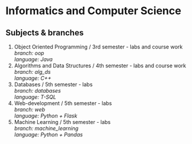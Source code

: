# Informatics and Computer Science

## Subjects & branches

1. Object Oriented Programming / 3rd semester - labs and course work<br>
   *branch: oop*<br>
   *language: Java*
2. Algorithms and Data Structures / 4th semester - labs and course work<br>
   *branch: alg_ds*<br>
   *language: C++*
3. Databases / 5th semester - labs<br>
   *branch: databases*<br>
   *language: T-SQL*
4. Web-development / 5th semester - labs<br>
   *branch: web*<br>
   *language: Python + Flask*
5. Machine Learning / 5th semester - labs<br>
   *branch: machine_learning*<br>
   *language: Python + Pandas*
